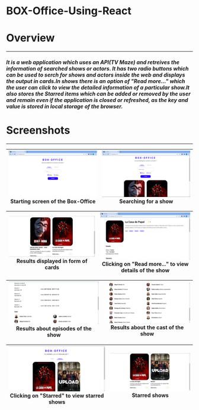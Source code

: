 # BOX-Office-Using-React

 # Overview
 --------------------------------
 
 ##### It is a web application which uses an API(TV Maze) and retreives the information of searched shows or actors. It has two radio buttons which can be used to serch for shows and actors inside the web and displays the output in cards.In shows there is an option of "Read more..." which the user can click to view the detailed information of a particular show.It also stores the Starred items which can be added or removed by the user and remain even if the application is closed or refreshed, as the key and value is stored in local storage of the browser. 
 
 # Screenshots
 -------------------------------
  ![screenshot](https://github.com/SAM6358/BOX-Office-Using-React/blob/master/Screenshots/Screenshot%202022-10-02%20044632.png) Starting screen of the Box-Office | ![screenshot](https://github.com/SAM6358/BOX-Office-Using-React/blob/master/Screenshots/Screenshot%202022-10-02%20044806.png) Searching for a show |
|-|-|

 ![screenshot](https://github.com/SAM6358/BOX-Office-Using-React/blob/master/Screenshots/Screenshot%202022-10-02%20044827.png) Results displayed in form of cards | ![screenshot](https://github.com/SAM6358/BOX-Office-Using-React/blob/master/Screenshots/Screenshot%202022-10-02%20045006.png) Clicking on "Read more..." to view details of the show |
|-|-|

![screenshot](https://github.com/SAM6358/BOX-Office-Using-React/blob/master/Screenshots/Screenshot%202022-10-02%20045034.png) Results about episodes of the show | ![screenshot](https://github.com/SAM6358/BOX-Office-Using-React/blob/master/Screenshots/Screenshot%202022-10-02%20045051.png) Results about the cast of the show |
|-|-|

![screenshot](https://github.com/SAM6358/BOX-Office-Using-React/blob/master/Screenshots/Screenshot%202022-10-02%20045253.png) Clicking on "Starred" to view starred shows | ![screenshot](https://github.com/SAM6358/BOX-Office-Using-React/blob/master/Screenshots/Screenshot%202022-10-02%20045316.png) Starred shows |
|-|-|
